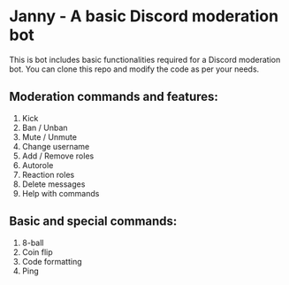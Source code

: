 # Janny - A basic Discord moderation bot

This is bot includes basic functionalities required for a Discord moderation bot. You can clone this repo and modify the code as per your needs. 

## Moderation commands and features:

1. Kick 
2. Ban / Unban
3. Mute / Unmute
4. Change username 
5. Add / Remove roles
6. Autorole 
7. Reaction roles
8. Delete messages
9. Help with commands

## Basic and special commands:

1. 8-ball
2. Coin flip
3. Code formatting 
4. Ping 
